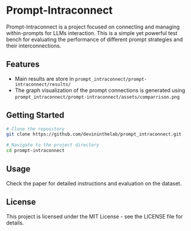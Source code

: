 # Prompt-Intraconnect

Prompt-Intraconnect is a project focused on connecting and managing within-prompts for LLMs interaction. This is a simple yet powerful test bench for evaluating the performance of different prompt strategies and their interconnections.

## Features

- Main results are store in `prompt_intraconnect/prompt-intraconnect/results/`
- The graph visualization of the prompt connections is generated using `prompt_intraconnect/prompt-intraconnect/assets/comparrison.png`

## Getting Started

```bash
# Clone the repository
git clone https://github.com/devininthelab/prompt_intraconnect.git

# Navigate to the project directory
cd prompt-intraconnect

```

## Usage
Check the paper for detailed instructions and evaluation on the dataset.

## License

This project is licensed under the MIT License - see the LICENSE file for details.